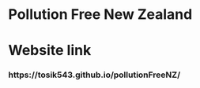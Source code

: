 # Pollution Free New Zealand

<h1> Website link </h1>
<h3> https://tosik543.github.io/pollutionFreeNZ/ </h3>
